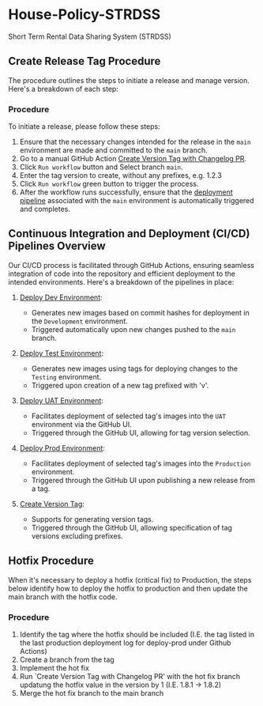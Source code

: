 # House-Policy-STRDSS
Short Term Rental Data Sharing System (STRDSS)

## Create Release Tag Procedure

The procedure outlines the steps to initiate a release and manage version. Here's a breakdown of each step:

### Procedure

To initiate a release, please follow these steps:

1. Ensure that the necessary changes intended for the release in the `main` environment are made and committed to the `main` branch.
1. Go to a manual GitHub Action [Create Version Tag with Changelog PR](./.github/workflows/create-tag-changelog-pr.yml).
1. Click `Run workflow` button and Select branch `main`.
1. Enter the tag version to create, without any prefixes, e.g. 1.2.3
1. Click `Run workflow` green button to trigger the process.
1. After the workflow runs successfully, ensure that the [deployment pipeline](./.github/workflows/deploy-test.yml) associated with the `main` environment is automatically triggered and completes.

## Continuous Integration and Deployment (CI/CD) Pipelines Overview

Our CI/CD process is facilitated through GitHub Actions, ensuring seamless integration of code into the repository and efficient deployment to the intended environments. Here's a breakdown of the pipelines in place:

1. [Deploy Dev Environment](./.github/workflows/deploy-dev.yml):

   - Generates new images based on commit hashes for deployment in the `Development` environment.
   - Triggered automatically upon new changes pushed to the `main` branch.

1. [Deploy Test Environment](./.github/workflows/deploy-test.yml):

   - Generates new images using tags for deploying changes to the `Testing` environment.
   - Triggered upon creation of a new tag prefixed with 'v'.

1. [Deploy UAT Environment](./.github/workflows/deploy-uat.yml):

   - Facilitates deployment of selected tag's images into the `UAT` environment via the GitHub UI.
   - Triggered through the GitHub UI, allowing for tag version selection.

1. [Deploy Prod Environment](./.github/workflows/deploy-prod.yml):

   - Facilitates deployment of selected tag's images into the `Production` environment.
   - Triggered through the GitHub UI upon publishing a new release from a tag.

1. [Create Version Tag](./.github/workflows/create-tag.yml):

   - Supports for generating version tags.
   - Triggered through the GitHub UI, allowing specification of tag versions excluding prefixes.

## Hotfix Procedure

When it's necessary to deploy a hotfix (critical fix) to Production, the steps below identify how to deploy the hotfix to production and then update the main branch with the hotfix code.

### Procedure
1. Identify the tag where the hotfix should be included (I.E. the tag listed in the last production deployment log for deploy-prod under Github Actions)
2. Create a branch from the tag
3. Implement the hot fix
4. Run `Create Version Tag with Changelog PR' with the hot fix branch updatung the hotfix value in the version by 1 (I.E. 1.8.1 -> 1.8.2)
5. Merge the hot fix branch to the main branch
